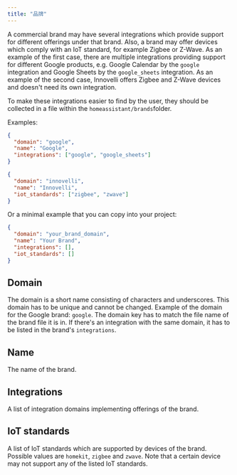 ```yaml
---
title: "品牌"
---
```


A commercial brand may have several integrations which provide support for different offerings under that brand. Also, a brand may offer devices which comply with an IoT standard, for example Zigbee or Z-Wave.
As an example of the first case, there are multiple integrations providing support for different Google products, e.g. Google Calendar by the `google` integration and Google Sheets by the `google_sheets` integration.
As an example of the second case, Innovelli offers Zigbee and Z-Wave devices and doesn't need its own integration.


To make these integrations easier to find by the user, they should be collected in a file within the `homeassistant/brands`folder.

Examples:
```json
{
  "domain": "google",
  "name": "Google",
  "integrations": ["google", "google_sheets"]
}
```

```json
{
  "domain": "innovelli",
  "name": "Innovelli",
  "iot_standards": ["zigbee", "zwave"]
}
```

Or a minimal example that you can copy into your project:

```json
{
  "domain": "your_brand_domain",
  "name": "Your Brand",
  "integrations": [],
  "iot_standards": []
}
```

## Domain

The domain is a short name consisting of characters and underscores. This domain has to be unique and cannot be changed. Example of the domain for the Google brand: `google`. The domain key has to match the file name of the brand file it is in. If there's an integration with the same
domain, it has to be listed in the brand's `integrations`.

## Name

The name of the brand.

## Integrations

A list of integration domains implementing offerings of the brand.

## IoT standards

A list of IoT standards which are supported by devices of the brand. Possible values are `homekit`, `zigbee` and `zwave`. Note that a certain device may not support any of the listed IoT standards.
